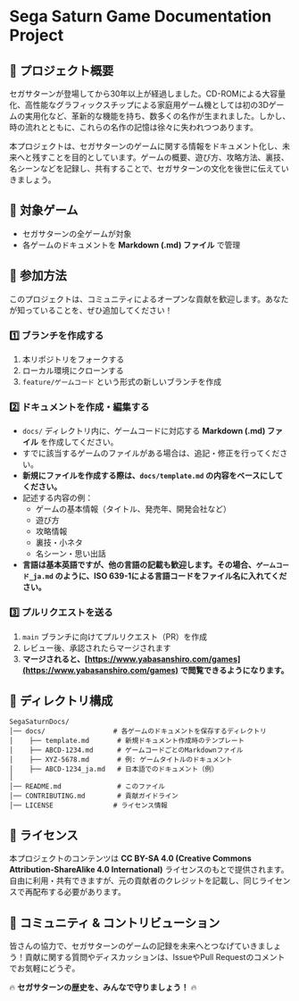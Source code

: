 # Sega Saturn Game Documentation Project

## 📖 プロジェクト概要

セガサターンが登場してから30年以上が経過しました。CD-ROMによる大容量化、高性能なグラフィックスチップによる家庭用ゲーム機としては初の3Dゲームの実用化など、革新的な機能を持ち、数多くの名作が生まれました。しかし、時の流れとともに、これらの名作の記憶は徐々に失われつつあります。

本プロジェクトは、セガサターンのゲームに関する情報をドキュメント化し、未来へと残すことを目的としています。ゲームの概要、遊び方、攻略方法、裏技、名シーンなどを記録し、共有することで、セガサターンの文化を後世に伝えていきましょう。

## 🎯 対象ゲーム

- セガサターンの全ゲームが対象
- 各ゲームのドキュメントを **Markdown (.md) ファイル** で管理

## 📌 参加方法

このプロジェクトは、コミュニティによるオープンな貢献を歓迎します。あなたが知っていることを、ぜひ追加してください！

### 1️⃣ ブランチを作成する

1. 本リポジトリをフォークする
2. ローカル環境にクローンする
3. `feature/ゲームコード` という形式の新しいブランチを作成

### 2️⃣ ドキュメントを作成・編集する

- `docs/` ディレクトリ内に、ゲームコードに対応する **Markdown (.md) ファイル** を作成してください。
- すでに該当するゲームのファイルがある場合は、追記・修正を行ってください。
- **新規にファイルを作成する際は、`docs/template.md` の内容をベースにしてください。**
- 記述する内容の例：
  - ゲームの基本情報（タイトル、発売年、開発会社など）
  - 遊び方
  - 攻略情報
  - 裏技・小ネタ
  - 名シーン・思い出話
- **言語は基本英語ですが、他の言語の記載も歓迎します。その場合、`ゲームコード_ja.md` のように、ISO 639-1による言語コードをファイル名に入れてください。**

### 3️⃣ プルリクエストを送る

1. `main` ブランチに向けてプルリクエスト（PR）を作成
2. レビュー後、承認されたらマージされます
3. **マージされると、[https://www.yabasanshiro.com/games](https://www.yabasanshiro.com/games) で閲覧できるようになります。**

## 📂 ディレクトリ構成

```
SegaSaturnDocs/
│── docs/                 # 各ゲームのドキュメントを保存するディレクトリ
│    ├── template.md       # 新規ドキュメント作成時のテンプレート
│    ├── ABCD-1234.md      # ゲームコードごとのMarkdownファイル
│    ├── XYZ-5678.md       # 例: ゲームタイトルのドキュメント
│    ├── ABCD-1234_ja.md   # 日本語でのドキュメント（例）
│
│── README.md              # このファイル
│── CONTRIBUTING.md        # 貢献ガイドライン
│── LICENSE               # ライセンス情報
```

## 📜 ライセンス

本プロジェクトのコンテンツは **CC BY-SA 4.0 (Creative Commons Attribution-ShareAlike 4.0 International)** ライセンスのもとで提供されます。自由に利用・共有できますが、元の貢献者のクレジットを記載し、同じライセンスで再配布する必要があります。

## 🤝 コミュニティ & コントリビューション

皆さんの協力で、セガサターンのゲームの記録を未来へとつなげていきましょう！貢献に関する質問やディスカッションは、IssueやPull Requestのコメントでお気軽にどうぞ。

🔥 **セガサターンの歴史を、みんなで守りましょう！** 🔥

